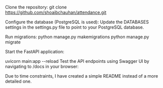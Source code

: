 Clone the repository:
git clone https://github.com/shoaibchauhan/attendance.git

Configure the database (PostgreSQL is used):
Update the DATABASES settings in the settings.py file to point to your PostgreSQL database.

Run migrations:
python manage.py makemigrations
python manage.py migrate

Start the FastAPI application:

uvicorn main:app --reload
Test the API endpoints using Swagger UI by navigating to /docs in your browser:


Due to time constraints, I have created a simple README instead of a more detailed one.
